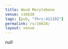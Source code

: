 ```yaml
---
title: Wood Marylebone
venue: v16638
tags: [pub, "fhrs:411192"]
permalink: /v/16638/
layout: venue
---
```

null